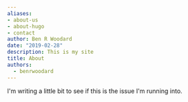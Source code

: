 ```yaml
---
aliases:
- about-us
- about-hugo
- contact
author: Ben R Woodard
date: "2019-02-28"
description: This is my site
title: About
authors:
  - benrwoodard
---
```


I'm writing a little bit to see if this is the issue I'm running into.


